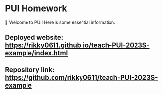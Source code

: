 # PUI Homework

👋 Welcome to PUI! Here is some essential information.

## Deployed website: https://rikky0611.github.io/teach-PUI-2023S-example/index.html

## Repository link: https://github.com/rikky0611/teach-PUI-2023S-example
